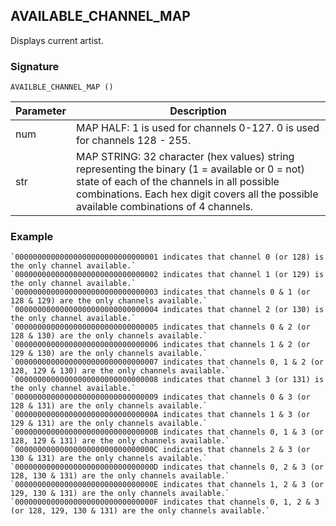 ## AVAILABLE\_CHANNEL\_MAP

Displays current artist.


### Signature

`AVAILBLE_CHANNEL_MAP ()`


| Parameter | Description |
| --- | --- |
| num | MAP HALF: 1 is used for channels 0-127. 0 is used for channels 128 - 255. |
| str |MAP STRING: 32 character (hex values) string representing the binary (1 = available or 0 = not) state of each of the channels in all possible combinations. Each hex digit covers all the possible available combinations of 4 channels. |


### Example

```
`00000000000000000000000000000001 indicates that channel 0 (or 128) is the only channel available.`
`00000000000000000000000000000002 indicates that channel 1 (or 129) is the only channel available.`
`00000000000000000000000000000003 indicates that channels 0 & 1 (or 128 & 129) are the only channels available.`
`00000000000000000000000000000004 indicates that channel 2 (or 130) is the only channel available.`
`00000000000000000000000000000005 indicates that channels 0 & 2 (or 128 & 130) are the only channels available.`
`00000000000000000000000000000006 indicates that channels 1 & 2 (or 129 & 130) are the only channels available.`
`00000000000000000000000000000007 indicates that channels 0, 1 & 2 (or 128, 129 & 130) are the only channels available.`
`00000000000000000000000000000008 indicates that channel 3 (or 131) is the only channel available.`
`00000000000000000000000000000009 indicates that channels 0 & 3 (or 128 & 131) are the only channels available.`
`0000000000000000000000000000000A indicates that channels 1 & 3 (or 129 & 131) are the only channels available.`
`0000000000000000000000000000000B indicates that channels 0, 1 & 3 (or 128, 129 & 131) are the only channels available.`
`0000000000000000000000000000000C indicates that channels 2 & 3 (or 130 & 131) are the only channels available.`
`0000000000000000000000000000000D indicates that channels 0, 2 & 3 (or 128, 130 & 131) are the only channels available.`
`0000000000000000000000000000000E indicates that channels 1, 2 & 3 (or 129, 130 & 131) are the only channels available.`
`0000000000000000000000000000000F indicates that channels 0, 1, 2 & 3 (or 128, 129, 130 & 131) are the only channels available.`
```

